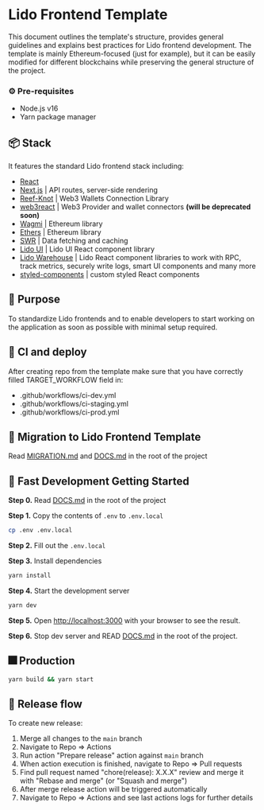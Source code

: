 # Lido Frontend Template

This document outlines the template's structure, provides general guidelines and explains best practices for Lido
frontend development. The template is mainly Ethereum-focused (just for example), but it can be easily modified for
different blockchains while preserving the general structure of the project.

### ⚙️ Pre-requisites

- Node.js v16
- Yarn package manager

## 📦 Stack

It features the standard Lido frontend stack including:

- [React](https://reactjs.org/)
- [Next.js](https://nextjs.org/docs/getting-started) | API routes, server-side rendering
- [Reef-Knot](https://github.com/lidofinance/reef-knot) | Web3 Wallets Connection Library
- [web3react](https://github.com/NoahZinsmeister/web3-react) | Web3 Provider and wallet connectors **(will be deprecated soon)**
- [Wagmi](https://wagmi.sh/) | Ethereum library
- [Ethers](https://docs.ethers.io/v5/) | Ethereum library
- [SWR](https://swr.vercel.app/) | Data fetching and caching
- [Lido UI](https://github.com/lidofinance/ui) | Lido UI React component library
- [Lido Warehouse](https://github.com/lidofinance/warehouse) | Lido React component libraries to work with RPC,
  track metrics, securely write logs, smart UI components and many more
- [styled-components](https://styled-components.com/docs) | custom styled React components

## 🎯 Purpose

To standardize Lido frontends and to enable developers to start working on the application as soon as possible
with minimal setup required.

## 🚧 CI and deploy

After creating repo from the template make sure that you have correctly filled TARGET_WORKFLOW field in:

- .github/workflows/ci-dev.yml
- .github/workflows/ci-staging.yml
- .github/workflows/ci-prod.yml

## 🚛 Migration to Lido Frontend Template

Read [MIGRATION.md](./MIGRATION.md) and [DOCS.md](./DOCS.md) in the root of the project

## 🚀 Fast Development Getting Started

**Step 0.** Read [DOCS.md](./DOCS.md) in the root of the project

**Step 1.** Copy the contents of `.env` to `.env.local`

```bash
cp .env .env.local
```

**Step 2.** Fill out the `.env.local`

**Step 3.** Install dependencies

```bash
yarn install
```

**Step 4.** Start the development server

```bash
yarn dev
```

**Step 5.** Open [http://localhost:3000](http://localhost:3000) with your browser to see the result.

**Step 6.** Stop dev server and READ [DOCS.md](./DOCS.md) in the root of the project.

## 🎆 Production

```bash
yarn build && yarn start
```

## 🔀 Release flow

To create new release:

1. Merge all changes to the `main` branch
1. Navigate to Repo => Actions
1. Run action "Prepare release" action against `main` branch
1. When action execution is finished, navigate to Repo => Pull requests
1. Find pull request named "chore(release): X.X.X" review and merge it with "Rebase and merge" (or "Squash and merge")
1. After merge release action will be triggered automatically
1. Navigate to Repo => Actions and see last actions logs for further details
